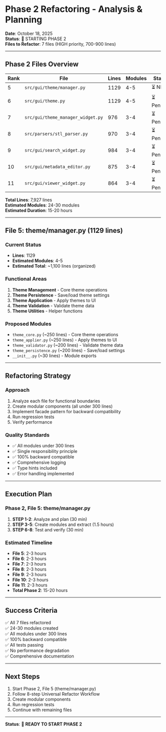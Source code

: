 # Phase 2 Refactoring - Analysis & Planning

**Date**: October 18, 2025  
**Status**: 🚀 STARTING PHASE 2  
**Files to Refactor**: 7 files (HIGH priority, 700-900 lines)

---

## Phase 2 Files Overview

| Rank | File | Lines | Modules | Status |
|------|------|-------|---------|--------|
| 5 | `src/gui/theme/manager.py` | 1129 | 4-5 | ⏳ NEXT |
| 6 | `src/gui/theme.py` | 1129 | 4-5 | ⏳ Pending |
| 7 | `src/gui/theme_manager_widget.py` | 976 | 3-4 | ⏳ Pending |
| 8 | `src/parsers/stl_parser.py` | 970 | 3-4 | ⏳ Pending |
| 9 | `src/gui/search_widget.py` | 984 | 3-4 | ⏳ Pending |
| 10 | `src/gui/metadata_editor.py` | 875 | 3-4 | ⏳ Pending |
| 11 | `src/gui/viewer_widget.py` | 864 | 3-4 | ⏳ Pending |

**Total Lines**: 7,927 lines  
**Estimated Modules**: 24-30 modules  
**Estimated Duration**: 15-20 hours

---

## File 5: theme/manager.py (1129 lines)

### Current Status
- **Lines**: 1129
- **Estimated Modules**: 4-5
- **Estimated Total**: ~1,100 lines (organized)

### Functional Areas
1. **Theme Management** - Core theme operations
2. **Theme Persistence** - Save/load theme settings
3. **Theme Application** - Apply themes to UI
4. **Theme Validation** - Validate theme data
5. **Theme Utilities** - Helper functions

### Proposed Modules
- `theme_core.py` (~250 lines) - Core theme operations
- `theme_applier.py` (~250 lines) - Apply themes to UI
- `theme_validator.py` (~200 lines) - Validate theme data
- `theme_persistence.py` (~200 lines) - Save/load settings
- `__init__.py` (~30 lines) - Module exports

---

## Refactoring Strategy

### Approach
1. Analyze each file for functional boundaries
2. Create modular components (all under 300 lines)
3. Implement facade pattern for backward compatibility
4. Run regression tests
5. Verify performance

### Quality Standards
- ✅ All modules under 300 lines
- ✅ Single responsibility principle
- ✅ 100% backward compatible
- ✅ Comprehensive logging
- ✅ Type hints included
- ✅ Error handling implemented

---

## Execution Plan

### Phase 2, File 5: theme/manager.py
1. **STEP 1-2**: Analyze and plan (30 min)
2. **STEP 3-5**: Create modules and extract (1.5 hours)
3. **STEP 6-8**: Test and verify (30 min)

### Estimated Timeline
- **File 5**: 2-3 hours
- **File 6**: 2-3 hours
- **File 7**: 2-3 hours
- **File 8**: 2-3 hours
- **File 9**: 2-3 hours
- **File 10**: 2-3 hours
- **File 11**: 2-3 hours
- **Total Phase 2**: 15-20 hours

---

## Success Criteria

✅ All 7 files refactored  
✅ 24-30 modules created  
✅ All modules under 300 lines  
✅ 100% backward compatible  
✅ All tests passing  
✅ No performance degradation  
✅ Comprehensive documentation  

---

## Next Steps

1. Start Phase 2, File 5 (theme/manager.py)
2. Follow 8-step Universal Refactor Workflow
3. Create modular components
4. Run regression tests
5. Continue with remaining files

---

**Status**: 🚀 **READY TO START PHASE 2**

